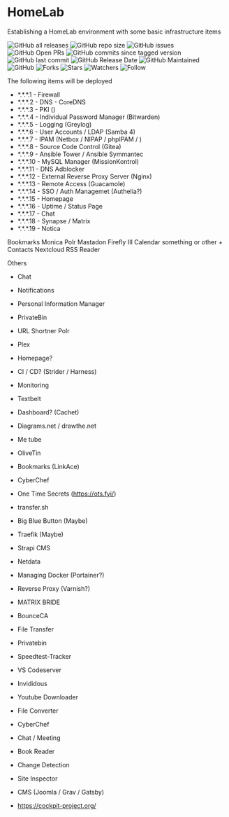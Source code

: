 # HomeLab
Establishing a HomeLab environment with some basic infrastructure items

![GitHub all releases](https://img.shields.io/github/downloads-pre/irontooch/HomeLab/total)
![GitHub repo size](https://img.shields.io/github/repo-size/IronTooch/HomeLab)
![GitHub issues](https://img.shields.io/github/issues-raw/Irontooch/HomeLab)
![GitHub Open PRs](https://badgen.net/github/open-prs/Irontooch/HomeLab)
![GitHub commits since tagged version](https://img.shields.io/github/commits-since/IronTooch/HomeLab/v0.1.0?label=commits)
![GitHub last commit](https://img.shields.io/github/last-commit/IronTooch/HomeLab)
![GitHub Release Date](https://img.shields.io/github/release-date-pre/Irontooch/HomeLab)
![GitHub Maintained](https://img.shields.io/maintenance/yes/2022)
![GitHub](https://img.shields.io/github/license/IronTooch/HomeLab)
![Forks](https://img.shields.io/github/forks/Irontooch/HomeLab.svg)
![Stars](https://img.shields.io/github/stars/Irontooch/HomeLab.svg)
![Watchers](https://img.shields.io/github/watchers/Irontooch/HomeLab.svg)
![Follow](https://img.shields.io/github/followers/IronTooch.svg?style=social&label=Follow&maxAge=2592000)


The following items will be deployed

- \*.\*.\*.1   - Firewall
- \*.\*.\*.2   - DNS - CoreDNS
- \*.\*.\*.3   - PKI ()
- \*.\*.\*.4   - Individual Password Manager (Bitwarden)
- \*.\*.\*.5   - Logging (Greylog)
- \*.\*.\*.6   - User Accounts / LDAP (Samba 4)
- \*.\*.\*.7   - IPAM (Netbox / NIPAP / phpIPAM / )
- \*.\*.\*.8   - Source Code Control (Gitea)
- \*.\*.\*.9   - Ansible Tower / Ansible Symmantec
- \*.\*.\*.10  - MySQL Manager (MissionKontrol)
- \*.\*.\*.11  - DNS Adblocker
- \*.\*.\*.12  - External Reverse Proxy Server (Nginx)
- \*.\*.\*.13  - Remote Access (Guacamole)
- \*.\*.\*.14  - SSO / Auth Managemet (Authelia?)
- \*.\*.\*.15  - Homepage
- \*.\*.\*.16  - Uptime / Status Page
- \*.\*.\*.17  - Chat
- \*.\*.\*.18  - Synapse / Matrix
- \*.\*.\*.19  - Notica

Bookmarks
Monica
Polr
Mastadon
Firefly III
Calendar something or other + Contacts
Nextcloud
RSS Reader


Others
- Chat
- Notifications
- Personal Information Manager
- PrivateBin
- URL Shortner Polr
- Plex
- Homepage?
- CI / CD? (Strider / Harness)
- Monitoring
- Textbelt
- Dashboard? (Cachet)
- Diagrams.net  / drawthe.net
- Me tube
- OliveTin

- Bookmarks (LinkAce)
- CyberChef
- One Time Secrets (https://ots.fyi/)
- transfer.sh
- Big Blue Button (Maybe)
- Traefik (Maybe)
- Strapi CMS
- Netdata
- Managing Docker (Portainer?)
- Reverse Proxy (Varnish?)
- MATRIX BRIDE
- BounceCA

- File Transfer
- Privatebin
- Speedtest-Tracker
- VS Codeserver
- Invididous
- Youtube Downloader
- File Converter
- CyberChef
- Chat / Meeting
- Book Reader
- Change Detection
- Site Inspector

- CMS (Joomla / Grav / Gatsby)


- https://cockpit-project.org/
